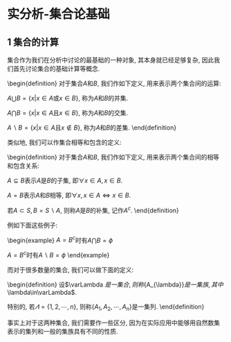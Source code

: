 # 实分析-集合论基础

## 1 集合的计算

集合作为我们在分析中讨论的最基础的一种对象, 其本身就已经足够复杂, 因此我们首先讨论集合的基础计算等概念.

\begin{definition}
对于集合$A$和$B$, 我们作如下定义, 用来表示两个集合间的运算:

$A\bigcup B=\{x|x\in A\text{或}x\in B\}$, 称为$A$和$B$的并集.

$A\bigcap B=\{x|x\in A\text{且}x\in B\}$, 称为$A$和$B$的交集.

$A\backslash B=\{x|x\in A\text{且}x\notin B\}$, 称为$A$和$B$的差集.
\end{definition}

类似地, 我们可以作集合相等和包含的定义:

\begin{definition}
对于集合$A$和$B$, 我们作如下定义, 用来表示两个集合间的相等和包含关系:

$A\subseteq B$表示$A$是$B$的子集, 即$\forall x\in A, x\in B$.

$A=B$表示$A$和$B$相等, 即$\forall x, x\in A\Leftrightarrow x\in B$.

若$A\subset S, B=S\backslash A$, 则称$A$是$B$的补集, 记作$A^{c}$.
\end{definition}

例如下面这些例子:

\begin{example}
$A=B^{c}$时有$A\bigcap B = \phi$

$A=B^{c}$时有$A\backslash B= \phi$
\end{example}

而对于很多数量的集合, 我们可以做下面的定义:

\begin{definition}
设$\varLambda $是一集合, 则称$\{A_{\lambda}\}$是一集族, 其中$\lambda\in\varLambda$.

特别的, 若$\varLambda=\{1,2,\cdots,n\}$, 则称$\{A_{1},A_{2},\cdots,A_{n}\}$是一集列.
\end{definition}

事实上对于这两种集合, 我们需要作一些区分, 因为在实际应用中能够用自然数集表示的集列和一般的集族具有不同的性质.